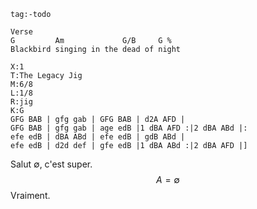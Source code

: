 ```query
tag:-todo
```


```tab
Verse
G         Am             G/B     G %
Blackbird singing in the dead of night
```


```music-abc
X:1
T:The Legacy Jig
M:6/8
L:1/8
R:jig
K:G
GFG BAB | gfg gab | GFG BAB | d2A AFD |
GFG BAB | gfg gab | age edB |1 dBA AFD :|2 dBA ABd |:
efe edB | dBA ABd | efe edB | gdB ABd |
efe edB | d2d def | gfe edB |1 dBA ABd :|2 dBA AFD |]
```


Salut $\emptyset$, c'est super.
$$A=\emptyset$$
Vraiment.